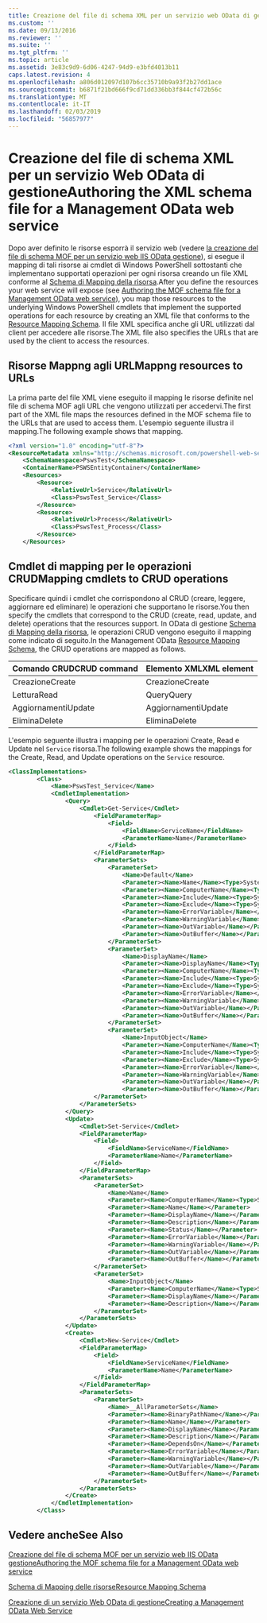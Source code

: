 ```yaml
---
title: Creazione del file di schema XML per un servizio web OData di gestione | Microsoft Docs
ms.custom: ''
ms.date: 09/13/2016
ms.reviewer: ''
ms.suite: ''
ms.tgt_pltfrm: ''
ms.topic: article
ms.assetid: 3e83c9d9-6d06-4247-94d9-e3bfd4013b11
caps.latest.revision: 4
ms.openlocfilehash: a806d012097d107b6cc35710b9a93f2b27dd1ace
ms.sourcegitcommit: b6871f21bd666f9cd71dd336bb3f844cf472b56c
ms.translationtype: MT
ms.contentlocale: it-IT
ms.lasthandoff: 02/03/2019
ms.locfileid: "56857977"
---
```

# <a name="authoring-the-xml-schema-file-for-a-management-odata-web-service"></a><span data-ttu-id="e243a-102">Creazione del file di schema XML per un servizio Web OData di gestione</span><span class="sxs-lookup"><span data-stu-id="e243a-102">Authoring the XML schema file for a Management OData web service</span></span>

<span data-ttu-id="e243a-103">Dopo aver definito le risorse esporrà il servizio web (vedere [la creazione del file di schema MOF per un servizio web IIS OData gestione](./authoring-the-mof-schema-file-for-a-management-odata-web-service.md)), si esegue il mapping di tali risorse ai cmdlet di Windows PowerShell sottostanti che implementano supportati operazioni per ogni risorsa creando un file XML conforme al [Schema di Mapping della risorsa](./resource-mapping-schema.md).</span><span class="sxs-lookup"><span data-stu-id="e243a-103">After you define the resources your web service will expose (see [Authoring the MOF schema file for a Management OData web service](./authoring-the-mof-schema-file-for-a-management-odata-web-service.md)), you map those resources to the underlying Windows PowerShell cmdlets that implement the supported operations for each resource by creating an XML file that conforms to the [Resource Mapping Schema](./resource-mapping-schema.md).</span></span> <span data-ttu-id="e243a-104">Il file XML specifica anche gli URL utilizzati dal client per accedere alle risorse.</span><span class="sxs-lookup"><span data-stu-id="e243a-104">The XML file also specifies the URLs that are used by the client to access the resources.</span></span>

## <a name="mappng-resources-to-urls"></a><span data-ttu-id="e243a-105">Risorse Mappng agli URL</span><span class="sxs-lookup"><span data-stu-id="e243a-105">Mappng resources to URLs</span></span>

<span data-ttu-id="e243a-106">La prima parte del file XML viene eseguito il mapping le risorse definite nel file di schema MOF agli URL che vengono utilizzati per accedervi.</span><span class="sxs-lookup"><span data-stu-id="e243a-106">The first part of the XML file maps the resources defined in the MOF schema file to the URLs that are used to access them.</span></span> <span data-ttu-id="e243a-107">L'esempio seguente illustra il mapping.</span><span class="sxs-lookup"><span data-stu-id="e243a-107">The following example shows that mapping.</span></span>

```xml
<?xml version="1.0" encoding="utf-8"?>
<ResourceMetadata xmlns="http://schemas.microsoft.com/powershell-web-services/2010/09">
    <SchemaNamespace>PswsTest</SchemaNamespace>
    <ContainerName>PSWSEntityContainer</ContainerName>
    <Resources>
        <Resource>
            <RelativeUrl>Service</RelativeUrl>
            <Class>PswsTest_Service</Class>
        </Resource>
        <Resource>
            <RelativeUrl>Process</RelativeUrl>
            <Class>PswsTest_Process</Class>
        </Resource>
    </Resources>
```

## <a name="mapping-cmdlets-to-crud-operations"></a><span data-ttu-id="e243a-108">Cmdlet di mapping per le operazioni CRUD</span><span class="sxs-lookup"><span data-stu-id="e243a-108">Mapping cmdlets to CRUD operations</span></span>

<span data-ttu-id="e243a-109">Specificare quindi i cmdlet che corrispondono al CRUD (creare, leggere, aggiornare ed eliminare) le operazioni che supportano le risorse.</span><span class="sxs-lookup"><span data-stu-id="e243a-109">You then specify the cmdlets that correspond to the CRUD (create, read, update, and delete) operations that the resources support.</span></span> <span data-ttu-id="e243a-110">In OData di gestione [Schema di Mapping della risorsa](./resource-mapping-schema.md), le operazioni CRUD vengono eseguito il mapping come indicato di seguito.</span><span class="sxs-lookup"><span data-stu-id="e243a-110">In the Management OData [Resource Mapping Schema](./resource-mapping-schema.md), the CRUD operations are mapped as follows.</span></span>

|<span data-ttu-id="e243a-111">Comando CRUD</span><span class="sxs-lookup"><span data-stu-id="e243a-111">CRUD command</span></span>|<span data-ttu-id="e243a-112">Elemento XML</span><span class="sxs-lookup"><span data-stu-id="e243a-112">XML element</span></span>|
|------------------|-----------------|
|<span data-ttu-id="e243a-113">Creazione</span><span class="sxs-lookup"><span data-stu-id="e243a-113">Create</span></span>|<span data-ttu-id="e243a-114">Creazione</span><span class="sxs-lookup"><span data-stu-id="e243a-114">Create</span></span>|
|<span data-ttu-id="e243a-115">Lettura</span><span class="sxs-lookup"><span data-stu-id="e243a-115">Read</span></span>|<span data-ttu-id="e243a-116">Query</span><span class="sxs-lookup"><span data-stu-id="e243a-116">Query</span></span>|
|<span data-ttu-id="e243a-117">Aggiornamenti</span><span class="sxs-lookup"><span data-stu-id="e243a-117">Update</span></span>|<span data-ttu-id="e243a-118">Aggiornamenti</span><span class="sxs-lookup"><span data-stu-id="e243a-118">Update</span></span>|
|<span data-ttu-id="e243a-119">Elimina</span><span class="sxs-lookup"><span data-stu-id="e243a-119">Delete</span></span>|<span data-ttu-id="e243a-120">Elimina</span><span class="sxs-lookup"><span data-stu-id="e243a-120">Delete</span></span>|

<span data-ttu-id="e243a-121">L'esempio seguente illustra i mapping per le operazioni Create, Read e Update nel `Service` risorsa.</span><span class="sxs-lookup"><span data-stu-id="e243a-121">The following example shows the mappings for the Create, Read, and Update operations on the `Service` resource.</span></span>

```xml
<ClassImplementations>
        <Class>
            <Name>PswsTest_Service</Name>
            <CmdletImplementation>
                <Query>
                    <Cmdlet>Get-Service</Cmdlet>
                        <FieldParameterMap>
                            <Field>
                                <FieldName>ServiceName</FieldName>
                                <ParameterName>Name</ParameterName>
                            </Field>
                        </FieldParameterMap>
                        <ParameterSets>
                            <ParameterSet>
                                <Name>Default</Name>
                                <Parameter><Name>Name</Name><Type>System.String[]</Type></Parameter>
                                <Parameter><Name>ComputerName</Name><Type>System.String[]</Type></Parameter>
                                <Parameter><Name>Include</Name><Type>System.String[]</Type></Parameter>
                                <Parameter><Name>Exclude</Name><Type>System.String[]</Type></Parameter>
                                <Parameter><Name>ErrorVariable</Name></Parameter>
                                <Parameter><Name>WarningVariable</Name></Parameter>
                                <Parameter><Name>OutVariable</Name></Parameter>
                                <Parameter><Name>OutBuffer</Name></Parameter>
                            </ParameterSet>
                            <ParameterSet>
                                <Name>DisplayName</Name>
                                <Parameter><Name>DisplayName</Name><Type>System.String[]</Type></Parameter>
                                <Parameter><Name>ComputerName</Name><Type>System.String[]</Type></Parameter>
                                <Parameter><Name>Include</Name><Type>System.String[]</Type></Parameter>
                                <Parameter><Name>Exclude</Name><Type>System.String[]</Type></Parameter>
                                <Parameter><Name>ErrorVariable</Name></Parameter>
                                <Parameter><Name>WarningVariable</Name></Parameter>
                                <Parameter><Name>OutVariable</Name></Parameter>
                                <Parameter><Name>OutBuffer</Name></Parameter>
                            </ParameterSet>
                            <ParameterSet>
                                <Name>InputObject</Name>
                                <Parameter><Name>ComputerName</Name><Type>System.String[]</Type></Parameter>
                                <Parameter><Name>Include</Name><Type>System.String[]</Type></Parameter>
                                <Parameter><Name>Exclude</Name><Type>System.String[]</Type></Parameter>
                                <Parameter><Name>ErrorVariable</Name></Parameter>
                                <Parameter><Name>WarningVariable</Name></Parameter>
                                <Parameter><Name>OutVariable</Name></Parameter>
                                <Parameter><Name>OutBuffer</Name></Parameter>
                        </ParameterSet>
                    </ParameterSets>
                </Query>
                <Update>
                    <Cmdlet>Set-Service</Cmdlet>
                    <FieldParameterMap>
                        <Field>
                            <FieldName>ServiceName</FieldName>
                            <ParameterName>Name</ParameterName>
                        </Field>
                    </FieldParameterMap>
                    <ParameterSets>
                        <ParameterSet>
                            <Name>Name</Name>
                            <Parameter><Name>ComputerName</Name><Type>System.String[]</Type></Parameter>
                            <Parameter><Name>Name</Name></Parameter>
                            <Parameter><Name>DisplayName</Name></Parameter>
                            <Parameter><Name>Description</Name></Parameter>
                            <Parameter><Name>Status</Name></Parameter>
                            <Parameter><Name>ErrorVariable</Name></Parameter>
                            <Parameter><Name>WarningVariable</Name></Parameter>
                            <Parameter><Name>OutVariable</Name></Parameter>
                            <Parameter><Name>OutBuffer</Name></Parameter>
                        </ParameterSet>
                        <ParameterSet>
                            <Name>InputObject</Name>
                            <Parameter><Name>ComputerName</Name><Type>System.String[]</Type></Parameter>
                            <Parameter><Name>DisplayName</Name></Parameter>
                            <Parameter><Name>Description</Name></Parameter>
                        </ParameterSet>
                    </ParameterSets>
                </Update>
                <Create>
                    <Cmdlet>New-Service</Cmdlet>
                    <FieldParameterMap>
                        <Field>
                            <FieldName>ServiceName</FieldName>
                            <ParameterName>Name</ParameterName>
                        </Field>
                    </FieldParameterMap>
                    <ParameterSets>
                        <ParameterSet>
                            <Name>__AllParameterSets</Name>
                            <Parameter><Name>BinaryPathName</Name></Parameter>
                            <Parameter><Name>Name</Name></Parameter>
                            <Parameter><Name>DisplayName</Name></Parameter>
                            <Parameter><Name>Description</Name></Parameter>
                            <Parameter><Name>DependsOn</Name></Parameter>
                            <Parameter><Name>ErrorVariable</Name></Parameter>
                            <Parameter><Name>WarningVariable</Name></Parameter>
                            <Parameter><Name>OutVariable</Name></Parameter>
                            <Parameter><Name>OutBuffer</Name></Parameter>
                        </ParameterSet>
                    </ParameterSets>
                </Create>
            </CmdletImplementation>
        </Class>
```

## <a name="see-also"></a><span data-ttu-id="e243a-122">Vedere anche</span><span class="sxs-lookup"><span data-stu-id="e243a-122">See Also</span></span>

[<span data-ttu-id="e243a-123">Creazione del file di schema MOF per un servizio web IIS OData gestione</span><span class="sxs-lookup"><span data-stu-id="e243a-123">Authoring the MOF schema file for a Management OData web service</span></span>](./authoring-the-mof-schema-file-for-a-management-odata-web-service.md)

[<span data-ttu-id="e243a-124">Schema di Mapping delle risorse</span><span class="sxs-lookup"><span data-stu-id="e243a-124">Resource Mapping Schema</span></span>](./resource-mapping-schema.md)

[<span data-ttu-id="e243a-125">Creazione di un servizio Web OData di gestione</span><span class="sxs-lookup"><span data-stu-id="e243a-125">Creating a Management OData Web Service</span></span>](./creating-a-management-odata-web-service.md)